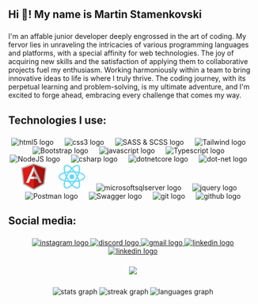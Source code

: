 <h2 align="left">Hi 👋! My name is Martin Stamenkovski</h2>

###

<p align="left">I'm an affable junior developer deeply engrossed in the art of coding. My fervor lies in unraveling the intricacies of various programming languages and platforms, with a special affinity for web technologies. The joy of acquiring new skills and the satisfaction of applying them to collaborative projects fuel my enthusiasm. Working harmoniously within a team to bring innovative ideas to life is where I truly thrive. The coding journey, with its perpetual learning and problem-solving, is my ultimate adventure, and I'm excited to forge ahead, embracing every challenge that comes my way.</p>

###

<h2 align="left">Technologies I use:</h2>

###

<div align="center">
  <img src="https://cdn.jsdelivr.net/gh/devicons/devicon/icons/html5/html5-original.svg" height="55" alt="html5 logo"  />
  <img width="14" />
  <img src="https://cdn.jsdelivr.net/gh/devicons/devicon/icons/css3/css3-original.svg" height="55" alt="css3 logo"  />
  <img width="14" />
  <img src="https://upload.wikimedia.org/wikipedia/commons/thumb/9/96/Sass_Logo_Color.svg/1280px-Sass_Logo_Color.svg.png" height="55" alt="SASS & SCSS logo" />
  <img width="14" />
  <img src="https://static-00.iconduck.com/assets.00/tailwind-css-icon-2048x1229-u8dzt4uh.png" height="55" alt="Tailwind logo" />
  <img width="14" />
  <img src="https://icons.getbootstrap.com/assets/img/icons-hero.png" height="55" alt="Bootstrap logo" />
  <img width="14" />
  <img src="https://cdn.jsdelivr.net/gh/devicons/devicon/icons/javascript/javascript-plain.svg" height="55" alt="javascript logo"  />
  <img width="14" />
  <img src="https://cdn.icon-icons.com/icons2/2415/PNG/512/typescript_original_logo_icon_146317.png" height="55" alt="Typescript logo" />
  <img width="14" />
  <img src="https://camo.githubusercontent.com/f2bf53202c75bfcd9de18d25750f295f3e9c3cb56d4bfcf6a41038ff44b5aec4/687474703a2f2f636f64652d6d6176656e2e636f6d2f696d672f6e6f64652e706e67" height="55" alt="NodeJS logo" />
  <img width="14" />
  <img src="https://cdn.jsdelivr.net/gh/devicons/devicon/icons/csharp/csharp-original.svg" height="55" alt="csharp logo"  />
  <img width="14" />
  <img src="https://cdn.jsdelivr.net/gh/devicons/devicon/icons/dotnetcore/dotnetcore-original.svg" height="55" alt="dotnetcore logo"  />
  <img width="14" />
  <img src="https://cdn.jsdelivr.net/gh/devicons/devicon/icons/dot-net/dot-net-plain-wordmark.svg" height="55" alt="dot-net logo"  />
  <img width="14" />
  <img src="https://github.com/devicons/devicon/blob/v2.15.1/icons/angularjs/angularjs-original.svg" height="55" alt="angularjs logo"  />
  <img width="14" />
  <img src="https://github.com/devicons/devicon/blob/v2.15.1/icons/react/react-original.svg" height="55" alt="react logo"  />
  <img width="14" />
  <img src="https://cdn.jsdelivr.net/gh/devicons/devicon/icons/microsoftsqlserver/microsoftsqlserver-plain.svg" height="55" alt="microsoftsqlserver logo"  />
  <img width="14" />
  <img src="https://cdn.jsdelivr.net/gh/devicons/devicon/icons/jquery/jquery-original.svg" height="55" alt="jquery logo"  />
  <img width="14" />
  <img src="https://www.svgrepo.com/show/354202/postman-icon.svg" height="55" alt="Postman logo"  />
  <img width="14" />
  <img src="https://static-00.iconduck.com/assets.00/swagger-icon-512x512-halz44im.png" height="55" alt="Swagger logo"  />
  <img width="14" />
  <img src="https://cdn.jsdelivr.net/gh/devicons/devicon/icons/git/git-original.svg" height="55" alt="git logo"  />
  <img width="14" />
  <img src="https://cdn.jsdelivr.net/gh/devicons/devicon/icons/github/github-original.svg" height="55" alt="github logo"  />
</div>

###

<h2 align="left">Social media:</h2>

###

<div align="center">
  <a href="https://www.instagram.com/m.stamenkovski.7/" target="_blank">
    <img src="https://raw.githubusercontent.com/maurodesouza/profile-readme-generator/master/src/assets/icons/social/instagram/default.svg" width="140" height="50" alt="instagram logo"  />
  </a>
  <a href="https://discord.com/channels/crazypeople265" target="_blank">
    <img src="https://raw.githubusercontent.com/maurodesouza/profile-readme-generator/master/src/assets/icons/social/discord/default.svg" width="140" height="50" alt="discord logo"  />
  </a>
  <a href="mailto:mstamenkovski27@gmail.com" target="_blank">
    <img src="https://raw.githubusercontent.com/maurodesouza/profile-readme-generator/master/src/assets/icons/social/gmail/default.svg" width="140" height="50" alt="gmail logo"  />
  </a>
  <a href="https://www.linkedin.com/in/martin-stamenkovski-7923a1259/" target="_blank">
    <img src="https://raw.githubusercontent.com/maurodesouza/profile-readme-generator/master/src/assets/icons/social/linkedin/default.svg" width="140" height="50" alt="linkedin logo"  />
  </a>
  <a href="https://bintern.com/student/profile" target="_blank">
    <img src="https://bintern.com/_images/logo.png" width="140" height="50" alt="linkedin logo"  />
  </a>
</div>

###

<div align="center">
  <img height="200" src="https://cdn.dribbble.com/users/1162077/screenshots/3848914/media/7ed7d5ca074b48b328150e5a231e8d1f.gif"  />
</div>

###

<div align="center">
  <img src="https://github-readme-stats.vercel.app/api?username=MinnyS420&hide_title=false&hide_rank=false&show_icons=true&include_all_commits=true&count_private=true&disable_animations=false&theme=radical&locale=en&hide_border=false&order=1&custom_title=MinnyS420'_Github_Stats" height="150" alt="stats graph"  />
  <img src="https://streak-stats.demolab.com?user=MinnyS420&locale=en&mode=daily&theme=dark&hide_border=false&border_radius=5&order=3" height="150" alt="streak graph"  />
  <img src="https://github-readme-stats.vercel.app/api/top-langs?username=MinnyS420&locale=en&hide_title=false&layout=compact&card_width=320&langs_count=5&theme=radical&hide_border=false&order=2&exclude_repo=SQL_Homework" height="150" alt="languages graph"  />
</div>

###

